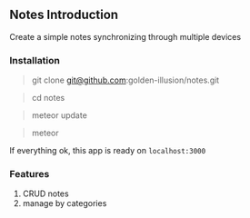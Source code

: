 ## Notes Introduction

Create a simple notes synchronizing through multiple devices

### Installation 

> git clone git@github.com:golden-illusion/notes.git

> cd notes

> meteor update

> meteor

If everything ok, this app is ready on `localhost:3000`

### Features

1. CRUD notes
2. manage by categories
